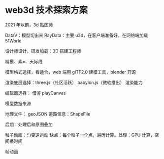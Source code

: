 # web3d 技术探索方案

2021 年以前，3d 贴图师

DataV：模型切出来
RayData：主要 u3d，在客户端准备好，在网络端加载
51World

设计师设计，研发加载：3D 搭建工程师

精模、素=、天际线

模型格式选择，看适合，web 端用 glTF2.0
建模工具，blender 开源

渲染底层选择：three.js（社区活跃） babylon.js（微软推出）
渲染能力

编辑器选择：
借鉴 playCanvas

模型数据来源

地理文件： geoJSON
道路信息：ShapeFile

后期：处理后和原图叠加

粒子动画：匀变速运动
缺点：每个粒子一个点，遍历计算。处理：GPU 计算，空间换时间

帧动画
